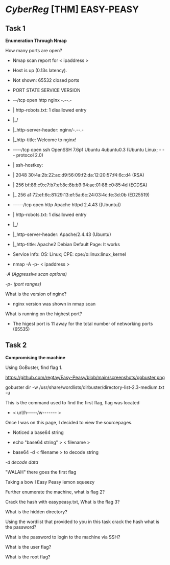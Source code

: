 # *CyberReg* [THM] EASY-PEASY
## Task 1 ##
**Enumeration Through Nmap**

How many ports are open?

- Nmap scan report for < ipaddress >
- Host is up (0.13s latency).
- Not shown: 65532 closed ports
- PORT      STATE SERVICE VERSION
- --/tcp    open  http    nginx -.--.-
- | http-robots.txt: 1 disallowed entry
- |_/
- |_http-server-header: nginx/-.--.-
- |_http-title: Welcome to nginx!
- ----/tcp  open  ssh     OpenSSH 7.6p1 Ubuntu 4ubuntu0.3 (Ubuntu Linux; - -- protocol 2.0)
- | ssh-hostkey:
- |   2048 30:4a:2b:22:ac:d9:56:09:f2:da:12:20:57:f4:6c:d4 (RSA)
- |   256 bf:86:c9:c7:b7:ef:8c:8b:b9:94:ae:01:88:c0:85:4d (ECDSA)
- |_  256 a1:72:ef:6c:81:29:13:ef:5a:6c:24:03:4c:fe:3d:0b (ED25519)
- -----/tcp open  http    Apache httpd 2.4.43 ((Ubuntu))
- | http-robots.txt: 1 disallowed entry
- |_/

- |_http-server-header: Apache/2.4.43 (Ubuntu)
- |_http-title: Apache2 Debian Default Page: It works
- Service Info: OS: Linux; CPE: cpe:/o:linux:linux_kernel

* nmap -A -p- < ipaddress >

*-A (Aggressive scan options)*

*-p- (port ranges)*

What is the version of nginx?

* nginx version was shown in nmap scan

What is running on the highest port?

* The higest port is 11 away for the total number of networking ports (65535)

## Task 2 ##

**Compromising the machine**

Using GoBuster, find flag 1.

https://github.com/regtay/Easy-Peasy/blob/main/screenshots/gobuster.png

gobuster dir -w /usr/share/wordlists/dirbuster/directory-list-2.3-medium.txt -u <url location>

This is the command used to find the first flag, flag was located
* < url/h-----/w------- >

Once I was on this page, I decided to view the sourcepages.

* Noticed a base64 string

* echo "base64 string" > < filename >

* base64 -d < filename > to decode string

*-d decode data*

"WALAH" there goes the first flag

Taking a bow I Easy Peasy lemon squeezy

Further enumerate the machine, what is flag 2?

Crack the hash with easypeasy.txt, What is the flag 3?

What is the hidden directory?

Using the wordlist that provided to you in this task crack the hash
what is the password?

What is the password to login to the machine via SSH?

What is the user flag?

What is the root flag?
